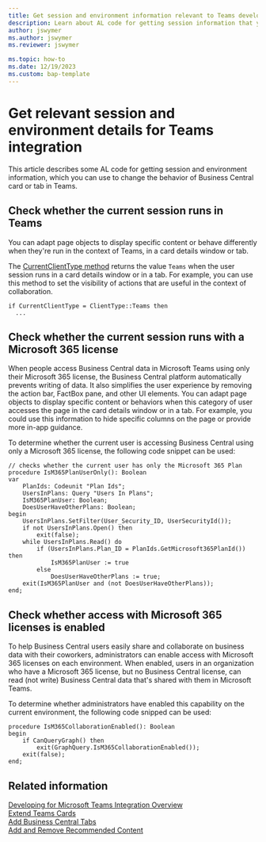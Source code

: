 ```yaml
---
title: Get session and environment information relevant to Teams development 
description: Learn about AL code for getting session information that you cn use to influence runtime behavior of a Business Central card or tab in Teams.
author: jswymer
ms.author: jswymer
ms.reviewer: jswymer

ms.topic: how-to
ms.date: 12/19/2023
ms.custom: bap-template
---
```


# Get relevant session and environment details for Teams integration

This article describes some AL code for getting session and environment information, which you can use to change the behavior of Business Central card or tab in Teams.

## Check whether the current session runs in Teams

You can adapt page objects to display specific content or behave differently when they're run in the context of Teams, in a card details window or tab.

The [CurrentClientType method](methods-auto/session/session-currentclienttype-method.md) returns the value `Teams` when the user session runs in a card details window or in a tab. For example, you can use this method to set the visibility of actions that are useful in the context of collaboration.

```AL
if CurrentClientType = ClientType::Teams then  
  ...  
```

## Check whether the current session runs with a Microsoft 365 license

When people access Business Central data in Microsoft Teams using only their Microsoft 365 license, the Business Central platform automatically prevents writing of data. It also simplifies the user experience by removing the action bar, FactBox pane, and other UI elements. You can adapt page objects to display specific content or behaviors when this category of user accesses the page in the card details window or in a tab. For example, you could use this information to hide specific columns on the page or provide more in-app guidance.

To determine whether the current user is accessing Business Central using only a Microsoft 365 license, the following code snippet can be used:

```AL
// checks whether the current user has only the Microsoft 365 Plan 
procedure IsM365PlanUserOnly(): Boolean 
var 
    PlanIds: Codeunit "Plan Ids"; 
    UsersInPlans: Query "Users In Plans"; 
    IsM365PlanUser: Boolean; 
    DoesUserHaveOtherPlans: Boolean; 
begin 
    UsersInPlans.SetFilter(User_Security_ID, UserSecurityId()); 
    if not UsersInPlans.Open() then 
        exit(false); 
    while UsersInPlans.Read() do 
        if (UsersInPlans.Plan_ID = PlanIds.GetMicrosoft365PlanId()) then 
            IsM365PlanUser := true 
        else 
            DoesUserHaveOtherPlans := true; 
    exit(IsM365PlanUser and (not DoesUserHaveOtherPlans)); 
end; 
```

## Check whether access with Microsoft 365 licenses is enabled 

To help Business Central users easily share and collaborate on business data with their coworkers, administrators can enable access with Microsoft 365 licenses on each environment. When enabled, users in an organization who have a Microsoft 365 license, but no Business Central license, can read (not write) Business Central data that's shared with them in Microsoft Teams.

To determine whether administrators have enabled this capability on the current environment, the following code snipped can be used:

```AL
procedure IsM365CollaborationEnabled(): Boolean 
begin 
    if CanQueryGraph() then 
        exit(GraphQuery.IsM365CollaborationEnabled()); 
    exit(false); 
end; 
```

## Related information

[Developing for Microsoft Teams Integration Overview](devenv-develop-for-teams.md)  
[Extend Teams Cards](devenv-develop-for-teams-cards.md)  
[Add Business Central Tabs](devenv-develop-for-teams-tabs.md)  
[Add and Remove Recommended Content](devenv-develop-for-teams-tab-content.md)  
